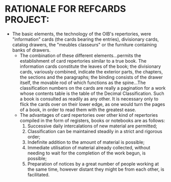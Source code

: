 RATIONALE FOR REFCARDS PROJECT:
==============================
* The basic elements, the technology of the OIB's repertories, were "information" cards (the cards bearing the entries), divisionary cards, catalog drawers, the "meubles classeurs" or the furniture containing banks of drawers.
	* The combination of these different elements...permits the establishment of card repertories similar to a true book. The information cards constitute the leaves of the book; the divisionary cards, variously combined, indicate the exterior parts, the chapters, the sections and the paragraphs; the binding consists of the drawer itself, the movable rod of which functions as the spine...The classification numbers on the cards are really a pagination for a work whose contents table is the table of the Decimal Classification. Such a book is consulted as readily as any other. It is necessary only to flick the cards over on their lower edge, as one would turn the pages of a book, in order to read them with the greatest ease.
	* The advantages of card repertories over other kind of repertories compiled in the form of registers, books or notebooks are as follows:
		1. Successive daily intercalations of new material are permitted;
		2. Classification can be maintained steadily in a strict and rigorous order;
		3. Indefinite addition to the amount of material is possible;
		4. Immediate utilisation of material already collected, without needing to wait for the completion of the work begun, is possible;
		5. Preparation of notices by a great number of people working at the same time, however distant they might be from each other, is facilitated.
